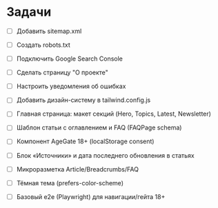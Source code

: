 # Задачи

- [ ] Добавить sitemap.xml
- [ ] Создать robots.txt
- [ ] Подключить Google Search Console
- [ ] Сделать страницу "О проекте"
- [ ] Настроить уведомления об ошибках

- [ ] Добавить дизайн-систему в tailwind.config.js
- [ ] Главная страница: макет секций (Hero, Topics, Latest, Newsletter)
- [ ] Шаблон статьи с оглавлением и FAQ (FAQPage schema)
- [ ] Компонент AgeGate 18+ (localStorage consent)
- [ ] Блок «Источники» и дата последнего обновления в статьях
- [ ] Микроразметка Article/Breadcrumbs/FAQ
- [ ] Тёмная тема (prefers-color-scheme)
- [ ] Базовый e2e (Playwright) для навигации/гейта 18+
